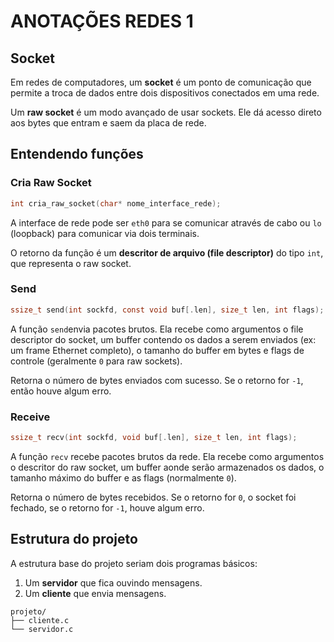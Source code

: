 # ANOTAÇÕES REDES 1

## Socket

Em redes de computadores, um **socket** é um ponto de comunicação que permite a troca de dados entre dois dispositivos conectados em uma rede.

Um **raw socket** é um modo avançado de usar sockets. Ele dá acesso direto aos bytes que entram e saem da placa de rede.

## Entendendo funções

### Cria Raw Socket

```c 
int cria_raw_socket(char* nome_interface_rede);
```

A interface de rede pode ser ```eth0``` para se comunicar através de cabo ou ```lo``` (loopback) para comunicar via dois terminais.

O retorno da função é um **descritor de arquivo (file descriptor)** do tipo ```int```, que representa o raw socket.

### Send

```c
ssize_t send(int sockfd, const void buf[.len], size_t len, int flags);
```

A função ```send```envia pacotes brutos. Ela recebe como argumentos o file descriptor do socket, um buffer contendo os dados a serem enviados (ex: um frame Ethernet completo), o tamanho do buffer em bytes e flags de controle (geralmente ```0``` para raw sockets).

Retorna o número de bytes enviados com sucesso. Se o retorno for ```-1```, então houve algum erro.

### Receive

```c
ssize_t recv(int sockfd, void buf[.len], size_t len, int flags);
```

A função ```recv``` recebe pacotes brutos da rede. Ela recebe como argumentos o descritor do raw socket, um buffer aonde serão armazenados os dados, o tamanho máximo do buffer e as flags (normalmente ```0```).

Retorna o número de bytes recebidos. Se o retorno for ```0```, o socket foi fechado, se o retorno for ```-1```, houve algum erro.

## Estrutura do projeto

A estrutura base do projeto seriam dois programas básicos:

1. Um **servidor** que fica ouvindo mensagens.
2. Um **cliente** que envia mensagens.

```
projeto/
├── cliente.c
└── servidor.c
```